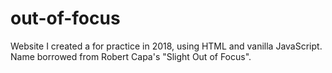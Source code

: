 # out-of-focus
Website I created a for practice in 2018, using HTML and vanilla JavaScript.
Name borrowed from Robert Capa's "Slight Out of Focus".
